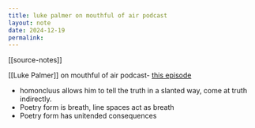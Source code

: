 ```yaml
---
title: luke palmer on mouthful of air podcast
layout: note
date: 2024-12-19
permalink:
---
```

[[source-notes]]

[[Luke Palmer]] on mouthful of air podcast- [this episode](https://media.blubrry.com/amouthfulofair/content.blubrry.com/amouthfulofair/66_Homunculus_by_the_Shore_by_Luke_Palmer.mp3)

- homoncluus allows him to tell the truth in a slanted way, come at truth indirectly. 
- Poetry form is breath, line spaces act as  breath
- Poetry form has unitended consequences